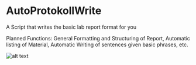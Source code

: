 # AutoProtokollWrite
A Script that writes the basic lab report format for you

Planned Functions:
General Formatting and Structuring of Report, 
Automatic listing of Material, 
Automatic Writing of sentences given basic phrases, 
etc.

![alt text](https://i.kym-cdn.com/entries/icons/mobile/000/022/266/brain.jpg)
